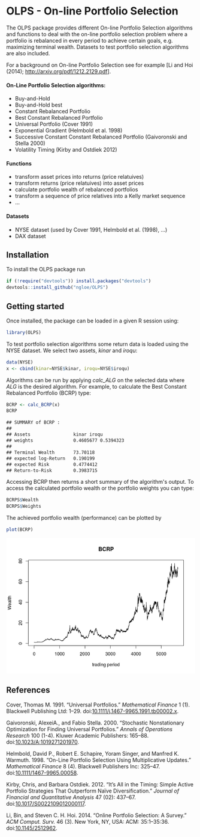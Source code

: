 OLPS - On-line Portfolio Selection
==================================

The OLPS package provides different On-line Portfolio Selection algorithms and functions to deal with the on-line portfolio selection problem where a portfolio is rebalanced in every period to achieve certain goals, e.g. maximizing terminal wealth. Datasets to test portfolio selection algorithms are also included.

For a background on On-line Portfolio Selection see for example [Li and Hoi (2014); <http://arxiv.org/pdf/1212.2129.pdf>].

#### On-Line Portfolio Selection algorithms:

-   Buy-and-Hold
-   Buy-and-Hold best
-   Constant Rebalanced Portfolio
-   Best Constant Rebalanced Portfolio
-   Universal Portfolio (Cover 1991)
-   Exponential Gradient (Helmbold et al. 1998)
-   Successive Constant Constant Rebalanced Portfolio (Gaivoronski and Stella 2000)
-   Volatility Timing (Kirby and Ostdiek 2012)

#### Functions

-   transform asset prices into returns (price relatuives)
-   transform returns (price relatuives) into asset prices
-   calculate portfolio wealth of rebalanced portfolios
-   transform a sequence of price relatives into a Kelly market sequence
-   ...

#### Datasets

-   NYSE dataset (used by Cover 1991, Helmbold et al. (1998), ...)
-   DAX dataset

Installation
------------

To install the OLPS package run

``` r
if (!require("devtools")) install.packages("devtools")
devtools::install_github("ngloe/OLPS")
```

Getting started
---------------

Once installed, the package can be loaded in a given R session using:

``` r
library(OLPS)
```

To test portfolio selection algorithms some return data is loaded using the NYSE dataset. We select two assets, *kinar* and *iroqu*:

``` r
data(NYSE)
x <- cbind(kinar=NYSE$kinar, iroqu=NYSE$iroqu)
```

Algorithms can be run by applying *calc\_ALG* on the selected data where *ALG* is the desired algorithm. For example, to calculate the Best Constant Rebalanced Portfolio (BCRP) type:

``` r
BCRP <- calc_BCRP(x)
BCRP
```

    ## SUMMARY of BCRP :
    ## 
    ## Assets                kinar iroqu 
    ## weights               0.4605677 0.5394323 
    ## 
    ## Terminal Wealth       73.70118 
    ## expected log-Return   0.190199 
    ## expected Risk         0.4774412 
    ## Return-to-Risk        0.3983715

Accessing BCRP then returns a short summary of the algorithm's output. To access the calculated portfolio wealth or the portfolio weights you can type:

``` r
BCRPS$Wealth
BCRPS$Weights
```

The achieved portfolio wealth (performance) can be plotted by

``` r
plot(BCRP)
```

![](README_files/figure-markdown_github/unnamed-chunk-7-1.png)

References
----------

Cover, Thomas M. 1991. “Universal Portfolios.” *Mathematical Finance* 1 (1). Blackwell Publishing Ltd: 1–29. doi:[10.1111/j.1467-9965.1991.tb00002.x](http://dx.doi.org/10.1111/j.1467-9965.1991.tb00002.x).

Gaivoronski, AlexeiA., and Fabio Stella. 2000. “Stochastic Nonstationary Optimization for Finding Universal Portfolios.” *Annals of Operations Research* 100 (1-4). Kluwer Academic Publishers: 165–88. doi:[10.1023/A:1019271201970](http://dx.doi.org/10.1023/A:1019271201970).

Helmbold, David P., Robert E. Schapire, Yoram Singer, and Manfred K. Warmuth. 1998. “On-Line Portfolio Selection Using Multiplicative Updates.” *Mathematical Finance* 8 (4). Blackwell Publishers Inc: 325–47. doi:[10.1111/1467-9965.00058](http://dx.doi.org/10.1111/1467-9965.00058).

Kirby, Chris, and Barbara Ostdiek. 2012. “It’s All in the Timing: Simple Active Portfolio Strategies That Outperform Naïve Diversification.” *Journal of Financial and Quantitative Analysis* 47 (02): 437–67. doi:[10.1017/S0022109012000117](http://dx.doi.org/10.1017/S0022109012000117).

Li, Bin, and Steven C. H. Hoi. 2014. “Online Portfolio Selection: A Survey.” *ACM Comput. Surv.* 46 (3). New York, NY, USA: ACM: 35:1–35:36. doi:[10.1145/2512962](http://dx.doi.org/10.1145/2512962).
